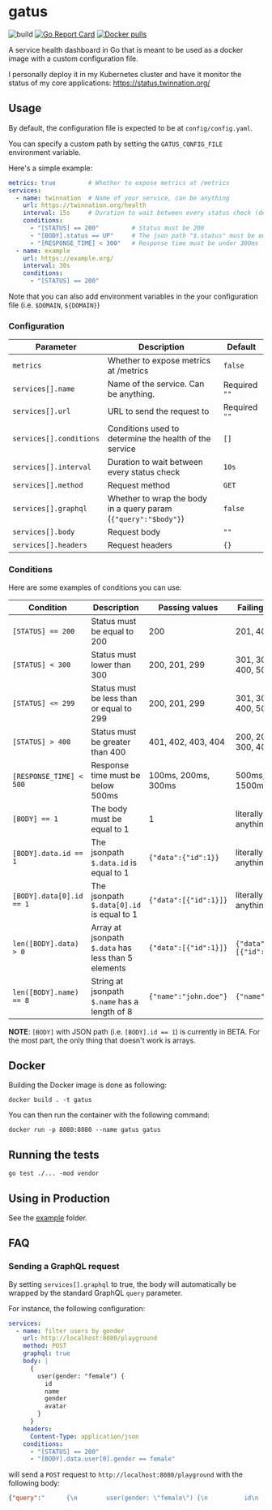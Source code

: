# gatus

![build](https://github.com/TwinProduction/gatus/workflows/build/badge.svg?branch=master)
[![Go Report Card](https://goreportcard.com/badge/github.com/TwinProduction/gatus)](https://goreportcard.com/report/github.com/TwinProduction/gatus)
[![Docker pulls](https://img.shields.io/docker/pulls/twinproduction/gatus.svg)](https://cloud.docker.com/repository/docker/twinproduction/gatus)

A service health dashboard in Go that is meant to be used as a docker 
image with a custom configuration file.

I personally deploy it in my Kubernetes cluster and have it monitor the status of my
core applications: https://status.twinnation.org/


## Usage

By default, the configuration file is expected to be at `config/config.yaml`.

You can specify a custom path by setting the `GATUS_CONFIG_FILE` environment variable.

Here's a simple example:

```yaml
metrics: true         # Whether to expose metrics at /metrics
services:
  - name: twinnation  # Name of your service, can be anything
    url: https://twinnation.org/health
    interval: 15s     # Duration to wait between every status check (default: 10s)
    conditions:
      - "[STATUS] == 200"         # Status must be 200
      - "[BODY].status == UP"     # The json path "$.status" must be equal to UP
      - "[RESPONSE_TIME] < 300"   # Response time must be under 300ms
  - name: example
    url: https://example.org/
    interval: 30s
    conditions:
      - "[STATUS] == 200"
```

Note that you can also add environment variables in the your configuration file (i.e. `$DOMAIN`, `${DOMAIN}`)


### Configuration

| Parameter               | Description                                                     | Default        |
| ----------------------- | --------------------------------------------------------------- | -------------- |
| `metrics`               | Whether to expose metrics at /metrics                           | `false`        |
| `services[].name`       | Name of the service. Can be anything.                           | Required `""`  |
| `services[].url`        | URL to send the request to                                      | Required `""`  |
| `services[].conditions` | Conditions used to determine the health of the service          | `[]`           |
| `services[].interval`   | Duration to wait between every status check                     | `10s`          |
| `services[].method`     | Request method                                                  | `GET`          |
| `services[].graphql`    | Whether to wrap the body in a query param (`{"query":"$body"}`) | `false`        |
| `services[].body`       | Request body                                                    | `""`           |
| `services[].headers`    | Request headers                                                 | `{}`           |


### Conditions

Here are some examples of conditions you can use:

| Condition                    | Description                                             | Passing values           | Failing values          |
| -----------------------------| ------------------------------------------------------- | ------------------------ | ----------------------- |
| `[STATUS] == 200`            | Status must be equal to 200                             | 200                      | 201, 404, 500           |
| `[STATUS] < 300`             | Status must lower than 300                              | 200, 201, 299            | 301, 302, 400, 500      |
| `[STATUS] <= 299`            | Status must be less than or equal to 299                | 200, 201, 299            | 301, 302, 400, 500      |
| `[STATUS] > 400`             | Status must be greater than 400                         | 401, 402, 403, 404       | 200, 201, 300, 400      |
| `[RESPONSE_TIME] < 500`      | Response time must be below 500ms                       | 100ms, 200ms, 300ms      | 500ms, 1500ms           |
| `[BODY] == 1`                | The body must be equal to 1                             | 1                        | literally anything else |
| `[BODY].data.id == 1`        | The jsonpath `$.data.id` is equal to 1                  | `{"data":{"id":1}}`      | literally anything else |
| `[BODY].data[0].id == 1`     | The jsonpath `$.data[0].id` is equal to 1               | `{"data":[{"id":1}]}`    | literally anything else |
| `len([BODY].data) > 0`       | Array at jsonpath `$.data` has less than 5 elements     | `{"data":[{"id":1}]}`    | `{"data":[{"id":1}]}`   |
| `len([BODY].name) == 8`      | String at jsonpath `$.name` has a length of 8           | `{"name":"john.doe"}`    | `{"name":"bob"}`        |

**NOTE**: `[BODY]` with JSON path (i.e. `[BODY].id == 1`) is currently in BETA. For the most part, the only thing that doesn't work is arrays.


## Docker

Building the Docker image is done as following:

```
docker build . -t gatus
```

You can then run the container with the following command:

```
docker run -p 8080:8080 --name gatus gatus
```


## Running the tests

```
go test ./... -mod vendor
```


## Using in Production

See the [example](example) folder.


## FAQ

### Sending a GraphQL request

By setting `services[].graphql` to true, the body will automatically be wrapped by the standard GraphQL `query` parameter.

For instance, the following configuration:
```yaml
services:
  - name: filter users by gender
    url: http://localhost:8080/playground
    method: POST
    graphql: true
    body: |
      {
        user(gender: "female") {
          id
          name
          gender
          avatar
        }
      }
    headers:
      Content-Type: application/json
    conditions:
      - "[STATUS] == 200"
      - "[BODY].data.user[0].gender == female"
```

will send a `POST` request to `http://localhost:8080/playground` with the following body:
```json
{"query":"      {\n        user(gender: \"female\") {\n          id\n          name\n          gender\n          avatar\n        }\n      }"}
```
